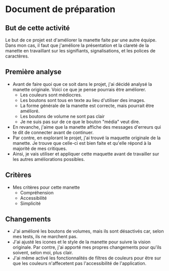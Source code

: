 # Document de préparation

## But de cette activité

Le but de ce projet est d'améliorer la manette faite par une autre équipe.
Dans mon cas, il faut que j'améliore la présentation et la clareté de la manette en travaillant sur les signifiants, signalisations, et les polices de caractères.

## Première analyse

- Avant de faire quoi que ce soit dans le projet, j'ai décidé analysé la manette originale. Voici ce que je pense pourrais être améliorer.
  - Les couleurs sont médiocres.
  - Les boutons sont tous en texte au lieu d'utiliser des images.
  - La forme générale de la manette est correcte, mais pourrait être amélioré.
  - Les boutons de volume ne sont pas clair
  - Je ne suis pas sur de ce que le bouton "média" veut dire.
- En revanche, j'aime que la manette affiche des messages d'erreurs qui te dit de connecter avant de continuer.
- Par contre, en explorant le projet, j'ai trouvé la maquette originale de la manette. Je trouve que celle-ci est bien faite et qu'elle répond à la majorité de mes critiques.
- Ainsi, je vais utiliser et appliquer cette maquette avant de travailler sur les autres améliorations possibles.

## Critères

- Mes critères pour cette manette
  - Compréhension
  - Accessibilité
  - Simplicité

## Changements

- J'ai amélioré les boutons de volumes, mais ils sont désactivés car, selon mes tests, ils ne marchent pas.
- J'ai ajusté les icones et le style de la manette pour suivre la vision originale. Par contre, j'ai apporté mes propres changements pour qu'ils soivent, selon moi, plus clair.
- J'ai même activé les fonctionnalités de filtres de couleurs pour être sur que les couleurs n'affecetent pas l'accessibilité de l'application.